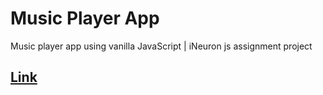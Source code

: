 # Music Player App
Music player app using vanilla JavaScript   |   iNeuron js assignment project

## [Link](https://my-tracks.netlify.app/)
